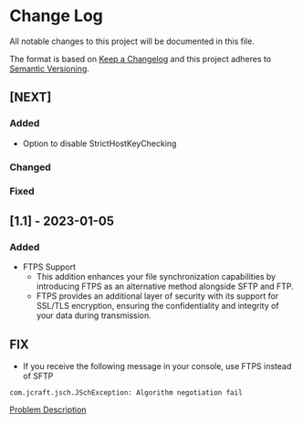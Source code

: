 # Change Log
All notable changes to this project will be documented in this file.
 
The format is based on [Keep a Changelog](http://keepachangelog.com/)
and this project adheres to [Semantic Versioning](http://semver.org/).
 
## [NEXT]
 
### Added
- Option to disable StrictHostKeyChecking

### Changed
 
### Fixed

## [1.1] - 2023-01-05
  
### Added
- FTPS Support
  - This addition enhances your file synchronization capabilities by introducing FTPS as an alternative method alongside SFTP and FTP.
  - FTPS provides an additional layer of security with its support for SSL/TLS encryption, ensuring the confidentiality and integrity of your data during transmission.

 
## FIX
- If you receive the following message in your console, use FTPS instead of SFTP
````
com.jcraft.jsch.JSchException: Algorithm negotiation fail
````
[Problem Description](https://github.com/CptGummiball/SimpleFTPSync/blob/main/Algorithm%20negotiation%20fail.md)
